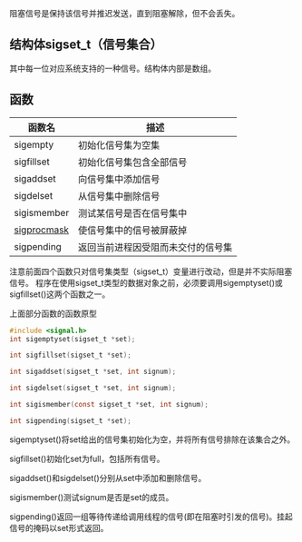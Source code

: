 阻塞信号是保持该信号并推迟发送，直到阻塞解除，但不会丢失。
## 结构体sigset_t（信号集合）
其中每一位对应系统支持的一种信号。结构体内部是数组。
## 函数
|函数名|描述|
|-----|----
|sigempty|初始化信号集为空集
|sigfillset|初始化信号集包含全部信号
|sigaddset|向信号集中添加信号
|sigdelset|从信号集中删除信号
|sigismember|测试某信号是否在信号集中
|[sigprocmask](sigprocmask.md)|使信号集中的信号被屏蔽掉
|sigpending|返回当前进程因受阻而未交付的信号集

注意前面四个函数只对信号集类型（sigset_t）变量进行改动，但是并不实际阻塞信号。
程序在使用sigset_t类型的数据对象之前，必须要调用sigemptyset()或sigfillset()这两个函数之一。


上面部分函数的函数原型
```c
#include <signal.h>
int sigemptyset(sigset_t *set);

int sigfillset(sigset_t *set);

int sigaddset(sigset_t *set, int signum);

int sigdelset(sigset_t *set, int signum);

int sigismember(const sigset_t *set, int signum);

int sigpending(sigset_t *set);
```

sigemptyset()将set给出的信号集初始化为空，并将所有信号排除在该集合之外。

sigfillset()初始化set为full，包括所有信号。

sigaddset()和sigdelset()分别从set中添加和删除信号。

sigismember()测试signum是否是set的成员。

sigpending()返回一组等待传递给调用线程的信号(即在阻塞时引发的信号)。挂起信号的掩码以set形式返回。